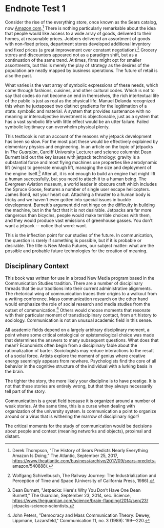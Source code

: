 # Endnote Test 1

Consider the rise of the everything store, once known as the Sears catalog, now [Amazon.com](http://amazon.com/).[^1] There is nothing particularly remarkable about the idea that people would like access to a wide array of goods, delivered to their homes, at reasonable prices. Jobbers delivered an assortment of goods with non-fixed prices, department stores developed additional inventory and fixed prices (a great improvement over constant negotiation).[^2] Grocery stores and discounters appeared not as a paradigm shift, but as a continuation of the same trend. At times, firms might opt for smaller assortments, but this is merely the play of strategy as the desires of the population are neatly mapped by business operations. The future of retail is also the past.

What varies is the vast array of symbolic expressions of these needs, which come through fashions, cuisines, and other cultural codes. Which is not to say that codes do not become an end in themselves, the rich intertextual life of the public is just as real as the physical life. Manuel Delanda recognized this when he juxtaposed two distinct gradients for the legitimation of a state: symbolic and material. A system that provides sustenance with no meaning or intersubjective investment is objectionable, just as a system that has a vast symbolic life with little effect would be an utter failure. Failed symbolic legitimacy can overwhelm physical plenty.

This textbook is not an account of the reasons why jetpack development has been so slow. For the most part these would be effectively explained by elementary physics and engineering. In an article on the topic of jetpacks in *The Guardian*, Cardiff University Lecturer and science columnist Dean Burnett laid out the key issues with jetpack technology: gravity is a substantial force and most flying machines use properties like aerodynamic lift (wings) to generate enough lift, managing the size and deployment of the engine itself.[^3] After all, it is not enough to build an engine that might lift a human successfully, but you need to attach it to a human being. The Evergreen Aviation museum, a world leader in obscure craft which includes the Spruce Goose, features a number of single user escape helicopters. James Bond, eat your heart out. Attaching a thruster to a human body is tricky and we haven\'t even gotten into special issues in buckle development. Burnett\'s argument did not hinge on the difficulty in building the machine, but in the fact that it is not desirable. Jetpacks are far more dangerous than bicycles, people would make terrible choices with them, and they would produce vast emissions of greenhouse gasses. You don\'t want a jetpack \-- notice that word: want.

This is the inflection point for our studies of the future. In communication, the question is rarely if something is possible, but if it is probable or desirable. The title is New Media Futures, our subject matter: what are the possible and probable future technologies for the creation of meaning.

## Disciplinary Context

This book was written for use in a broad New Media program based in the Communication Studies tradition. There are a number of disciplinary threads that tie our traditions into their current administrative alignments. The rhetorical wing of communication traces their origins to a walkout from a writing conference. Mass communication research on the other hand would emphasize the role of social research and media studies from the outset of communication.[^4] Others would choose moments that resonate with their particular moment of transdisciplinary contact, from art history to sociology. Communication is not an unusual academic field in this sense.

All academic fields depend on a largely arbitrary disciplinary moment, a point where some critical ontological or epistemological choice was made that determines the answers to many subsequent questions. What does that mean? Economists often begin from a disciplinary fable about the rationalization of barter. Sociologists may reduce interactions to the result of a social force. Artists explore the moment of genius where creative energy seemingly appears from nowhere. Psychologists find the core of all behavior in the cognitive structure of the individual with a lurking basis in the brain.

The tighter the story, the more likely your discipline is to have prestige. It is not that these stories are entirely wrong, but that they always necessarily tell part of the story.

Communication is a great field because it is organized around a number of weak stories. At the same time, this is a curse when dealing with organization of the university system. Is communication a point to organize around or a virus that is withering the marrow of disciplinary rigor?

The critical moments for the study of communication would be decisions about people and context (meaning networks and objects), proximal and distant.

[^1]: Derek Thompson, \"The History of Sears Predicts Nearly Everything Amazon Is Doing,\" The Atlantic, September 25, 2017, https://www.theatlantic.com/business/archive/2017/09/sears-predicts- amazon/540888/.

[^2]: Wolfgang Schivelbusch, The Railway Journey: The Industrialization and Perception of Time and Space (University of California Press, 1986).

[^3]: Dean Burnett, \"Jetpacks: Here\'s Why You Don\'t Have One Dean Burnett,\" The Guardian, September 23, 2014, sec. Science, https://www.theguardian.com/science/brain-flapping/2014/sep/23/ jetpacks-science-scientists.

[^4]: John Peters, \"Democracy and Mass Communication Theory: Dewey, Lippmann, Lazarsfeld,\" Communication 11, no. 3 (1989): 199\--220.
